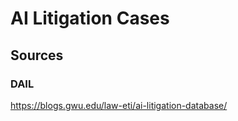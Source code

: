 # AI Litigation Cases

## Sources

### DAIL

https://blogs.gwu.edu/law-eti/ai-litigation-database/



